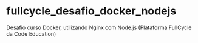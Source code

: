 # fullcycle_desafio_docker_nodejs
Desafio curso Docker, utilizando Nginx com Node.js (Plataforma FullCycle da Code Education)
